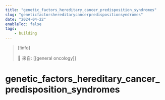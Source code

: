 ```yaml
---
title: "genetic_factors_hereditary_cancer_predisposition_syndromes"
slug: "geneticfactorshereditarycancerpredispositionsyndromes"
date: "2024-04-22"
enableToc: false
tags:
    - building
---
```


> [!info]
>
> 🌱 來自: [[general oncology]]

# genetic_factors_hereditary_cancer_predisposition_syndromes


